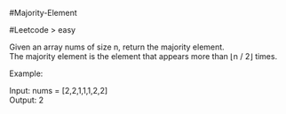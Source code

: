 #Majority-Element

#Leetcode > easy

Given an array nums of size n, return the majority element.  
The majority element is the element that appears more than ⌊n / 2⌋ times.  

Example:  
  
Input: nums = [2,2,1,1,1,2,2]  
Output: 2  

